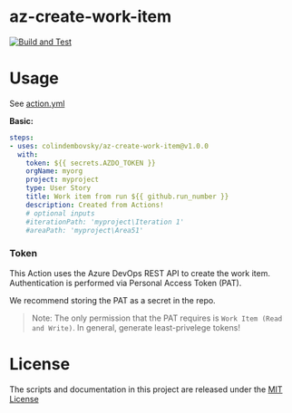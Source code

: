 # az-create-work-item

<p align="left">
  <a href="https://github.com/colindembovsky/az-create-work-item/actions/workflows/test.yml/badge.svg"><img alt="Build and Test" src="https://github.com/colindembovsky/az-create-work-item/actions/workflows/test.yml/badge.svg"></a> 
</p>

# Usage

See [action.yml](action.yml)

**Basic:**
```yaml
steps:
- uses: colindembovsky/az-create-work-item@v1.0.0
  with:
    token: ${{ secrets.AZDO_TOKEN }}
    orgName: myorg
    project: myproject
    type: User Story
    title: Work item from run ${{ github.run_number }}
    description: Created from Actions!
    # optional inputs
    #iterationPath: 'myproject\Iteration 1'
    #areaPath: 'myproject\Area51'
```

### Token
This Action uses the Azure DevOps REST API to create the work item. Authentication is performed via Personal Access Token (PAT).

We recommend storing the PAT as a secret in the repo.

> Note: The only permission that the PAT requires is `Work Item (Read and Write)`. In general, generate least-privelege tokens!

# License

The scripts and documentation in this project are released under the [MIT License](LICENSE)